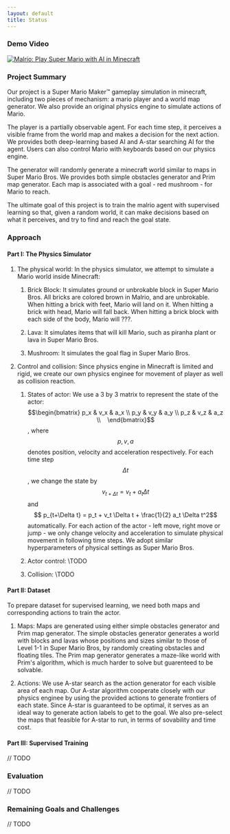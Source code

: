 ```yaml
---
layout: default
title: Status
---
```


### Demo Video
[![Malrio: Play Super Mario with AI in Minecraft](https://img.youtube.com/vi/xnTv_D9pXnI/0.jpg)](https://www.youtube.com/watch?v=StTqXEQ2l-Y "Malrio: Play Super Mario with AI in Minecraft")

### Project Summary

Our project is a Super Mario Maker™ gameplay simulation in minecraft, including two pieces of mechanism: a mario player and a world map generator. We also provide an original physics engine to simulate actions of Mario.

The player is a partially observable agent. For each time step, it perceives a visible frame from the world map and makes a decision for the next action. We provides both deep-learning based AI and A-star searching AI for the agent. Users can also control Mario with keyboards based on our physics engine.

The generator will randomly generate a minecraft world similar to maps in Super Mario Bros. We provides both simple obstacles generator and Prim map generator. Each map is associated with a goal - red mushroom - for Mario to reach.

The ultimate goal of this project is to train the malrio agent with supervised learning so that, given a random world, it can make decisions based on what it perceives, and try to find and reach the goal state.

### Approach

#### Part I: The Physics Simulator

1. The physical world: In the physics simulator, we attempt to simulate a Mario world inside Minecraft:

    1. Brick Block: It simulates ground or unbrokable block in Super Mario Bros. All bricks are colored brown in Malrio, and are unbrokable. When hitting a brick with feet, Mario will land on it. When hitting a brick with head, Mario will fall back. When hitting a brick block with each side of the body, Mario will ???.

    2. Lava: It simulates items that will kill Mario, such as piranha plant or lava in Super Mario Bros.

    3. Mushroom: It simulates the goal flag in Super Mario Bros.

2. Control and collision: Since physics engine in Minecraft is limited and rigid, we create our own physics enginee for movement of player as well as collision reaction.

    1. States of actor: We use a 3 by 3 matrix to represent the state of the actor: 
    $$\begin{bmatrix}
        p_x & v_x & a_x \\
        p_y & v_y & a_y \\
        p_z & v_z & a_z \\
    \end{bmatrix}$$, where $$p, v, a$$ denotes position, velocity and acceleration respectively. For each time step $$\Delta t$$, we change the state by $$ v_{t+\Delta t} = v_t + a_t \Delta t$$ and $$ p_{t+\Delta t} = p_t + v_t \Delta t + \frac{1}{2} a_t \Delta t^2$$ automatically. For each action of the actor - left move, right move or jump - we only change velocity and acceleration to simulate physical movement in following time steps. We adopt similar hyperparameters of physical settings as Super Mario Bros.
    
    2. Actor control: \\TODO
    
    3. Collision: \\TODO

#### Part II: Dataset

To prepare dataset for supervised learning, we need both maps and corresponding actions to train the actor.

1. Maps: Maps are generated using either simple obstacles generator and Prim map generator. The simple obstacles generator generates a world with blocks and lavas whose positions and sizes similar to those of Level 1-1 in Super Mario Bros, by randomly creating obstacles and floating tiles. The Prim map generator generates a maze-like world with Prim's algorithm, which is much harder to solve but guarenteed to be solvable.

2. Actions: We use A-star search as the action generator for each visible area of each map. Our A-star algorithm cooperate closely with our physics enginee by using the provided actions to generate frontiers of each state. Since A-star is guaranteed to be optimal, it serves as an ideal way to generate action labels to get to the goal. We also pre-select the maps that feasible for A-star to run, in terms of sovability and time cost.

#### Part III: Supervised Training
// TODO

### Evaluation
// TODO

### Remaining Goals and Challenges
// TODO
